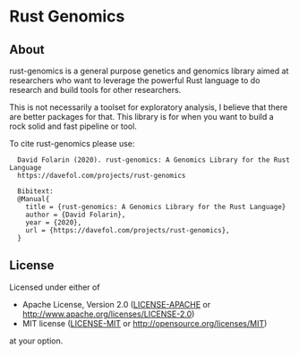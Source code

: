 # Rust Genomics

## About
rust-genomics is a general purpose genetics and genomics library aimed at researchers who want to leverage the powerful Rust language to do research and build tools for other researchers.

This is not necessarily a toolset for exploratory analysis, I believe that there are better packages for that. This library is for when you want to build a rock solid and fast pipeline or tool.

To cite rust-genomics please use:
```
  David Folarin (2020). rust-genomics: A Genomics Library for the Rust Language
  https://davefol.com/projects/rust-genomics

  Bibitext: 
  @Manual{
    title = {rust-genomics: A Genomics Library for the Rust Language}
    author = {David Folarin},
    year = {2020},
    url = {https://davefol.com/projects/rust-genomics},
  }
```

## License

Licensed under either of

 * Apache License, Version 2.0
   ([LICENSE-APACHE](LICENSE-APACHE) or http://www.apache.org/licenses/LICENSE-2.0)
 * MIT license
   ([LICENSE-MIT](LICENSE-MIT) or http://opensource.org/licenses/MIT)

at your option.
